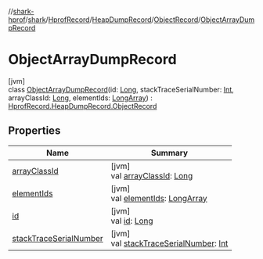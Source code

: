 //[shark-hprof](../../../../../../index.md)/[shark](../../../../index.md)/[HprofRecord](../../../index.md)/[HeapDumpRecord](../../index.md)/[ObjectRecord](../index.md)/[ObjectArrayDumpRecord](index.md)

# ObjectArrayDumpRecord

[jvm]\
class [ObjectArrayDumpRecord](index.md)(id: [Long](https://kotlinlang.org/api/latest/jvm/stdlib/kotlin/-long/index.html), stackTraceSerialNumber: [Int](https://kotlinlang.org/api/latest/jvm/stdlib/kotlin/-int/index.html), arrayClassId: [Long](https://kotlinlang.org/api/latest/jvm/stdlib/kotlin/-long/index.html), elementIds: [LongArray](https://kotlinlang.org/api/latest/jvm/stdlib/kotlin/-long-array/index.html)) : [HprofRecord.HeapDumpRecord.ObjectRecord](../index.md)

## Properties

| Name | Summary |
|---|---|
| [arrayClassId](array-class-id.md) | [jvm]<br>val [arrayClassId](array-class-id.md): [Long](https://kotlinlang.org/api/latest/jvm/stdlib/kotlin/-long/index.html) |
| [elementIds](element-ids.md) | [jvm]<br>val [elementIds](element-ids.md): [LongArray](https://kotlinlang.org/api/latest/jvm/stdlib/kotlin/-long-array/index.html) |
| [id](id.md) | [jvm]<br>val [id](id.md): [Long](https://kotlinlang.org/api/latest/jvm/stdlib/kotlin/-long/index.html) |
| [stackTraceSerialNumber](stack-trace-serial-number.md) | [jvm]<br>val [stackTraceSerialNumber](stack-trace-serial-number.md): [Int](https://kotlinlang.org/api/latest/jvm/stdlib/kotlin/-int/index.html) |
